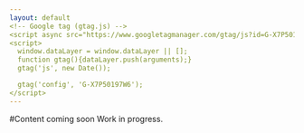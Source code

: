 ```yaml
---
layout: default
<!-- Google tag (gtag.js) -->
<script async src="https://www.googletagmanager.com/gtag/js?id=G-X7P50197W6"></script>
<script>
  window.dataLayer = window.dataLayer || [];
  function gtag(){dataLayer.push(arguments);}
  gtag('js', new Date());

  gtag('config', 'G-X7P50197W6');
</script>
---
```


#Content coming soon
Work in progress.